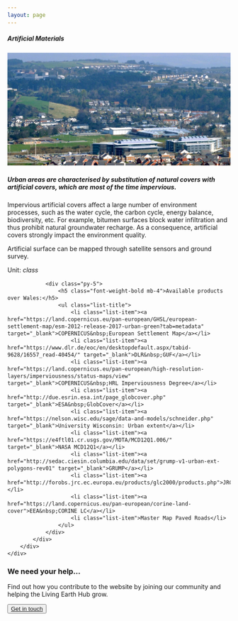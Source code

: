 ```yaml
---
layout: page
---
```


<!-- Content-section-start -->
<div class="container">
    <div class="row">
        <div class="col-12 mt-60">
            <h5 class="common-title">Artificial Materials</h5>
        </div>
        <div class="col-xs-12 col-sm-12 col-ms-9 col-lg-9 col-xl-9 col-xxl-9">
            <div class="common-image pb-5">
                <img src="/assets/img/wales/big/artificial-materials.jpg" class="img-fluid" alt="Artificial Materials">
            </div>
            <div>
                <h5 class="font-weight-bold">Urban areas are characterised by substitution of natural covers with artificial covers, which are most of the time impervious.</h5>
                <div class="pt-4">
                    <p>Impervious artificial covers affect a large number of environment processes, such as the water cycle, the carbon cycle, energy balance, biodiversity, etc. For example, bitumen surfaces block water infiltration and thus prohibit natural groundwater recharge. As a consequence, artificial covers strongly impact the environment quality.</p>
                    <p>Artificial surface can be mapped through satellite sensors and ground survey.</p>
                    <p>Unit: <i>class</i></p>
                </div>

                <div class="py-5">
                    <h5 class="font-weight-bold mb-4">Available products over Wales:</h5>
                    <ul class="list-title">
                        <li class="list-item"><a href="https://land.copernicus.eu/pan-european/GHSL/european-settlement-map/esm-2012-release-2017-urban-green?tab=metadata" target="_blank">COPERNICUS&nbsp;European Settlement Map</a></li>
                        <li class="list-item"><a href="https://www.dlr.de/eoc/en/desktopdefault.aspx/tabid-9628/16557_read-40454/" target="_blank">DLR&nbsp;GUF</a></li>
                        <li class="list-item"><a href="https://land.copernicus.eu/pan-european/high-resolution-layers/imperviousness/status-maps/view" target="_blank">COPERNICUS&nbsp;HRL Imperviousness Degree</a></li>
                        <li class="list-item"><a href="http://due.esrin.esa.int/page_globcover.php" target="_blank">ESA&nbsp;GlobCover</a></li>
                        <li class="list-item"><a href="https://nelson.wisc.edu/sage/data-and-models/schneider.php" target="_blank">University Wisconsin: Urban extent</a></li>
                        <li class="list-item"><a href="https://e4ftl01.cr.usgs.gov/MOTA/MCD12Q1.006/" target="_blank">NASA MCD12Q1</a></li>
                        <li class="list-item"><a href="http://sedac.ciesin.columbia.edu/data/set/grump-v1-urban-ext-polygons-rev01" target="_blank">GRUMP</a></li>
                        <li class="list-item"><a href="http://forobs.jrc.ec.europa.eu/products/glc2000/products.php">JRC&nbsp;GLC2000</a></li>
                        <li class="list-item"><a href="https://land.copernicus.eu/pan-european/corine-land-cover">EEA&nbsp;CORINE LC</a></li>
                        <li class="list-item">Master Map Paved Roads</li>
                    </ul>
                </div>
            </div>
        </div>
    </div>
</div>
<!-- Content-section-end -->

<!-- get-in-section-Start -->
<div class="container mb-100">
    <div class="get-in-section-main">
        <div class="get-in-section-dsc">
            <h3>We need your help&hellip;</h3>
            <p>Find out how you contribute to the website by joining our community and helping the Living Earth Hub grow.</p>
        </div>
        <button type="button"><a href="/contact/">Get in touch</a></button>
    </div>
</div>
<!-- get-in-section-End -->